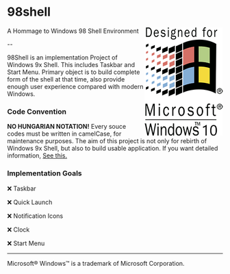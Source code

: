 # 98shell
<img align="right" src="https://github.com/0x00000FF/98shell/blob/master/docs/98shell-win10.png">
A Hommage to Windows 98 Shell Environment

--

98Shell is an implementation Project of Windows 9x Shell. This includes Taskbar and Start Menu. Primary object is to build complete form of the shell at that time, also provide enough user experience compared with modern Windows.

### Code Convention

**NO HUNGARIAN NOTATION!** Every souce codes must be written in camelCase, for maintenance purposes. The aim of this project is not only for rebirth of Windows 9x Shell, but also to build usable application. If you want detailed information, [See this.](docs/codeConvention.md)

### Implementation Goals

:x: Taskbar

:x: Quick Launch

:x: Notification Icons

:x: Clock

:x: Start Menu


---

Microsoft&reg; Windows™ is a trademark of Microsoft Corporation.
